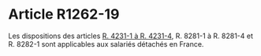 # Article R1262-19

Les dispositions des articles [R. 4231-1 à R. 4231-4][1], R. 8281-1 à R. 8281-4 et R. 8282-1 sont applicables aux salariés détachés en France.

 [1]: /affichCodeArticle.do?cidTexte=LEGITEXT000006072050&idArticle=LEGIARTI000030420986&dateTexte=&categorieLien=cid